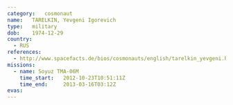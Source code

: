 ```yaml
---
category:	cosmonaut
name:	TARELKIN, Yevgeni Igorevich
type:	military
dob:	1974-12-29
country:
  - RUS
references:
  - http://www.spacefacts.de/bios/cosmonauts/english/tarelkin_yevgeni.htm
missions:
  - name: Soyuz TMA-06M
    time_start:   2012-10-23T10:51:11Z
    time_end:     2013-03-16T03:12Z
evas:
---
```

